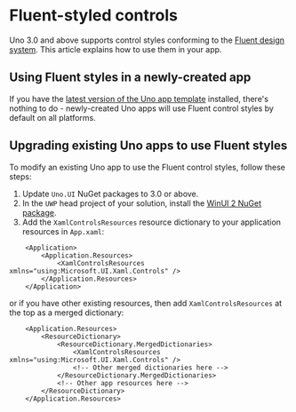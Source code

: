 # Fluent-styled controls

Uno 3.0 and above supports control styles conforming to the [Fluent design system](https://www.microsoft.com/design/fluent). This article explains how to use them in your app.

## Using Fluent styles in a newly-created app

If you have the [latest version of the Uno app template](https://marketplace.visualstudio.com/items?itemName=nventivecorp.uno-platform-addin) installed, there's nothing to do - newly-created Uno apps will use Fluent control styles by default on all platforms.

## Upgrading existing Uno apps to use Fluent styles

To modify an existing Uno app to use the Fluent control styles, follow these steps:

1. Update `Uno.UI` NuGet packages to 3.0 or above.
1. In the `UWP` head project of your solution, install the [WinUI 2 NuGet package](https://www.nuget.org/packages/Microsoft.UI.Xaml).
1. Add the `XamlControlsResources` resource dictionary to your application resources in `App.xaml`:
```xaml
    <Application>
        <Application.Resources>
            <XamlControlsResources xmlns="using:Microsoft.UI.Xaml.Controls" />
        </Application.Resources>
    </Application>
```
or if you have other existing resources, then add `XamlControlsResources` at the top as a merged dictionary:
```xaml
    <Application.Resources>
        <ResourceDictionary>
            <ResourceDictionary.MergedDictionaries>
                <XamlControlsResources xmlns="using:Microsoft.UI.Xaml.Controls" />
                <!-- Other merged dictionaries here -->
            </ResourceDictionary.MergedDictionaries>
            <!-- Other app resources here -->
        </ResourceDictionary>
    </Application.Resources>
```
